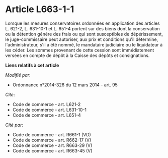 # Article L663-1-1

Lorsque les mesures conservatoires ordonnées en application des articles L. 621-2, 
L. 631-10-1 et L. 651-4 portent sur des biens dont la conservation ou la détention génère des frais ou qui sont susceptibles
de dépérissement, le juge-commissaire peut autoriser, aux prix et conditions qu'il détermine, l'administrateur, s'il a été
nommé, le mandataire judiciaire ou le liquidateur à les céder. Les sommes provenant de cette cession sont immédiatement
versées en compte de dépôt à la Caisse des dépôts et consignations.

**Liens relatifs à cet article**

_Modifié par_:

  - Ordonnance n°2014-326 du 12 mars 2014 - art. 95

_Cite_:

  - Code de commerce - art. L621-2
  - Code de commerce - art. L631-10-1
  - Code de commerce - art. L651-4

_Cité par_:

  - Code de commerce - art. R661-1 (VD)
  - Code de commerce - art. R662-17 (V)
  - Code de commerce - art. R663-29 (V)
  - Code de commerce - art. R663-45 (V)
